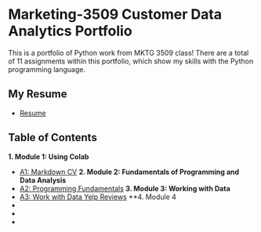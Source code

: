 # Marketing-3509 Customer Data Analytics Portfolio
This is a portfolio of Python work from MKTG 3509 class! There are a total of 11 assignments within this portfolio, which show my skills with the Python programming language. 

## My Resume
- [Resume](https://colab.research.google.com/drive/1RIwCKXgb2RSWnVtdU05ONxU-Yn3xV9Oq?usp=sharing)

## Table of Contents
**1. Module 1: Using Colab**
  - [A1: Markdown CV](https://colab.research.google.com/drive/1RIwCKXgb2RSWnVtdU05ONxU-Yn3xV9Oq?usp=sharing)
**2. Module 2: Fundamentals of Programming and Data Analysis**
  - [A2: Programming Fundamentals](https://colab.research.google.com/drive/1z8V7-AE1zeOs4iu8BuiAfxWAKEK4eD33?usp=sharing)
**3. Module 3: Working with Data**
  - [A3: Work with Data Yelp Reviews](https://colab.research.google.com/drive/1wF4XUWBC6y2dcmup_N_sVCWfWeQESOw7?usp=sharing)
**4. Module 4
-
-
-
